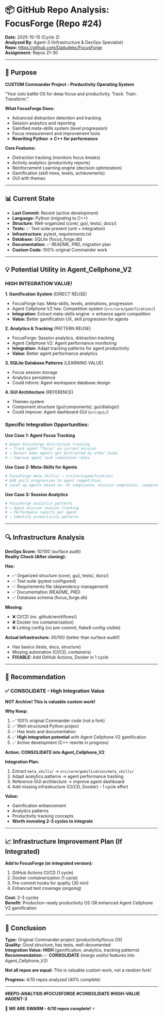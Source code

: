 # 📦 GitHub Repo Analysis: FocusForge (Repo #24)

**Date:** 2025-10-15 (Cycle 2)  
**Analyzed By:** Agent-3 (Infrastructure & DevOps Specialist)  
**Repo:** https://github.com/Dadudekc/FocusForge  
**Assignment:** Repos 21-30

---

## 🎯 Purpose

**CUSTOM Commander Project - Productivity Operating System**

"Your solo battle OS for deep focus and productivity. Track. Train. Transform."

**What FocusForge Does:**
- Advanced distraction detection and tracking
- Session analytics and reporting
- Gamified meta-skills system (level progression)
- Focus measurement and improvement tools
- **Rewriting Python → C++ for performance**

**Core Features:**
- Distraction tracking (monitors focus breaks)
- Activity analytics (productivity reports)
- Reinforcement Learning engine (decision optimization)
- Gamification (skill trees, levels, achievements)
- GUI with themes

---

## 📊 Current State

- **Last Commit:** Recent (active development)
- **Language:** Python (migrating to C++)
- **Structure:** Well-organized (core/, gui/, tests/, docs/)
- **Tests:** ✅ Test suite present (unit + integration)
- **Infrastructure:** pytest, requirements.txt
- **Database:** SQLite (focus_forge.db)
- **Documentation:** ✅ README, PRD, migration plan
- **Custom Code:** 100% original Commander work

---

## 💡 Potential Utility in Agent_Cellphone_V2

### **HIGH INTEGRATION VALUE!**

**1. Gamification System** (DIRECT REUSE)
- FocusForge has: Meta-skills, levels, animations, progression
- Agent Cellphone V2 has: Competition system (`src/core/gamification/`)
- **Integration:** Extract meta-skills engine → enhance agent competition
- **Value:** Better gamification UX, skill progression for agents

**2. Analytics & Tracking** (PATTERN REUSE)
- FocusForge: Session analytics, distraction tracking
- Agent Cellphone V2: Agent performance monitoring
- **Integration:** Adapt tracking patterns for agent productivity
- **Value:** Better agent performance analytics

**3. SQLite Database Patterns** (LEARNING VALUE)
- Focus session storage
- Analytics persistence
- Could inform: Agent workspace database design

**4. GUI Architecture** (REFERENCE)
- Themes system
- Component structure (gui/components/, gui/dialogs/)
- Could improve: Agent dashboard GUI (`src/gui/`)

### **Specific Integration Opportunities:**

**Use Case 1: Agent Focus Tracking**
```python
# Adapt FocusForge distraction tracking
# → Track agent "focus" on current mission
# → Detect when agents get distracted by other tasks
# → Improve agent task completion rates
```

**Use Case 2: Meta-Skills for Agents**
```python
# FocusForge meta_skills/ → src/core/gamification/
# Add skill progression to agent competition
# Level up agents based on: V2 compliance, mission completion, cooperation
```

**Use Case 3: Session Analytics**
```python
# FocusForge analytics patterns
# → Agent mission session tracking
# → Performance reports per agent
# → Identify productivity patterns
```

---

## 🔍 Infrastructure Analysis

**DevOps Score:** 10/100 (surface audit)  
**Reality Check (After cloning):**

**Has:**
- ✅ Organized structure (core/, gui/, tests/, docs/)
- ✅ Test suite (pytest configured)
- ✅ Requirements file (dependency management)
- ✅ Documentation (README, PRD)
- ✅ Database schema (focus_forge.db)

**Missing:**
- ❌ CI/CD (no .github/workflows/)
- ❌ Docker (no containerization)
- ❌ Linting config (no pre-commit, flake8 config visible)

**Actual Infrastructure:** 30/100 (better than surface audit!)
- Has basics (tests, docs, structure)
- Missing automation (CI/CD, containers)
- **FIXABLE:** Add GitHub Actions, Docker in 1 cycle

---

## 🎯 Recommendation

### ✅ **CONSOLIDATE - High Integration Value**

**NOT Archive! This is valuable custom work!**

**Why Keep:**
1. ✅ 100% original Commander code (not a fork)
2. ✅ Well-structured Python project
3. ✅ Has tests and documentation
4. ✅ **High integration potential** with Agent Cellphone V2 gamification
5. ✅ Active development (C++ rewrite in progress)

**Action:** **CONSOLIDATE into Agent_Cellphone_V2**

**Integration Plan:**
1. Extract `meta_skills/` → `src/core/gamification/meta_skills/`
2. Adapt analytics patterns → agent performance tracking
3. Reference GUI architecture → improve agent dashboard
4. Add missing infrastructure (CI/CD, Docker) - 1 cycle effort

**Value:**
- Gamification enhancement
- Analytics patterns
- Productivity tracking concepts
- **Worth investing 2-3 cycles to integrate**

---

## 📈 Infrastructure Improvement Plan (If Integrated)

**Add to FocusForge (or integrated version):**
1. GitHub Actions CI/CD (1 cycle)
2. Docker containerization (1 cycle)
3. Pre-commit hooks for quality (30 min)
4. Enhanced test coverage (ongoing)

**Cost:** 2-3 cycles  
**Benefit:** Production-ready productivity OS OR enhanced Agent Cellphone V2 gamification

---

## 🚀 Conclusion

**Type:** Original Commander project (productivity/focus OS)  
**Quality:** Good structure, has tests, well-documented  
**Integration Value:** **HIGH** (gamification, analytics, tracking patterns)  
**Recommendation:** ✅ **CONSOLIDATE** (merge useful features into Agent_Cellphone_V2)

**Not all repos are equal:** This is valuable custom work, not a random fork!

**Progress:** 4/10 repos analyzed (40% complete)

---

**#REPO-ANALYSIS #FOCUSFORGE #CONSOLIDATE #HIGH-VALUE #AGENT-3**

**🐝 WE ARE SWARM - 4/10 repos complete!** ⚡

